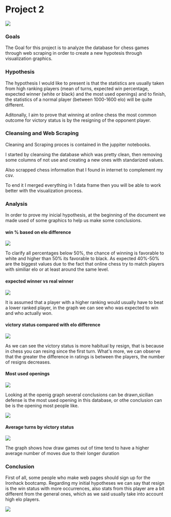 # Project 2

![](images/graph1/../chess.jpeg)


### Goals
The Goal for this project is to analyze the database for chess games through web scraping in order to create a new hypotesis through visualization graphics.

### Hypothesis

The hypothesis I would like to present is that the statistics are usually taken from high ranking players (mean of turns, expected win percentage, expected winner (white or black) and the most used openings) and to finish, the statistics of a normal player (between 1000-1600 elo) will be quite different.

Aditonally, I aim to prove that winning at online chess the most common outcome for victory status is by the resigning of the opponent player.

### Cleansing and Web Scraping

Cleaning and Scraping proces is contained in the juppiter notebooks.

I started by cleansing the database which was pretty clean, then removing some columns of not use and creating a new ones with standarized values.

Also scrapped chess information that I found in internet to complement my csv.

To end it I merged everything in 1 data frame then you will be able to work better with the visualization process.

### Analysis
In order to prove my inicial hypothesis, at the beginning of the document we made used of some graphics to help us make some conclusions.

#### win % based on elo difference
![](images/graph1/../graph2.jpeg)

To clarify all percentages below 50%, the chance of winning is favorable to white and higher than 50% its favorable to black.
As expected 40%-50% are the biggest values due to the fact that online chess try to match players with similiar elo or at least around the same level.

#### expected winner vs real winner
![](images/graph1/../graph3.jpeg)

It is assumed that a player with a higher ranking would usually have to beat a lower ranked player, in the graph we can see who was expected to win and who actually won.

#### victory status compared with elo difference
![](images/graph1/../graph7.jpeg)

As we can see the victory status is more habitual by resign, that is because in chess you can resing since the first turn. What's more, we can observe that the greater the difference in ratings is between the players, the number of resigns decreases.

#### Most used openings 
![](images/graph1/../graph5.jpeg)

Looking at the openig graph several conclusions can be drawn,sicilian defense is the most used opening in this database, or othe conclusion can be is the opening most people like.

![](images/graph1/../graph4.jpeg)

#### Average turns by victory status

![](images/graph1/../graph9.jpeg)

The graph shows how draw games out of time tend to have a higher average number of moves due to their longer duration



### Conclusion

 First of all, some people who make web pages should sign up for the Ironhack bootcamp.
Regarding my initial hypotheses we can say that resign is the win status with more occurrences, also stats from this player are a bit different from the general ones, which as we said usually take into account high elo players.

![](images/graph1/../chess2.jpeg)


















